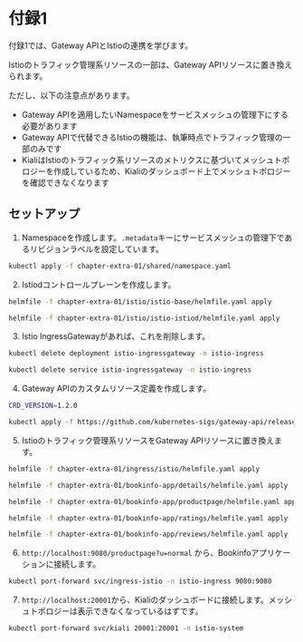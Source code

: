 # 付録1

付録1では、Gateway APIとIstioの連携を学びます。

Istioのトラフィック管理系リソースの一部は、Gateway APIリソースに置き換えられます。

ただし、以下の注意点があります。

- Gateway APIを適用したいNamespaceをサービスメッシュの管理下にする必要があります
- Gateway APIで代替できるIstioの機能は、執筆時点でトラフィック管理の一部のみです
- KialiはIstioのトラフィック系リソースのメトリクスに基づいてメッシュトポロジーを作成しているため、Kialiのダッシュボード上でメッシュトポロジーを確認できなくなります

## セットアップ

1. Namespaceを作成します。`.metadata`キーにサービスメッシュの管理下であるリビジョンラベルを設定しています。

```bash
kubectl apply -f chapter-extra-01/shared/namespace.yaml
```

2. Istiodコントロールプレーンを作成します。

```bash
helmfile -f chapter-extra-01/istio/istio-base/helmfile.yaml apply

helmfile -f chapter-extra-01/istio/istio-istiod/helmfile.yaml apply
```

3. Istio IngressGatewayがあれば、これを削除します。

```bash
kubectl delete deployment istio-ingressgateway -n istio-ingress

kubectl delete service istio-ingressgateway -n istio-ingress
```

4. Gateway APIのカスタムリソース定義を作成します。

```bash
CRD_VERSION=1.2.0

kubectl apply -f https://github.com/kubernetes-sigs/gateway-api/releases/download/v${CRD_VERSION}/standard-install.yaml
```

5. Istioのトラフィック管理系リソースをGateway APIリソースに置き換えます。

```bash
helmfile -f chapter-extra-01/ingress/istio/helmfile.yaml apply

helmfile -f chapter-extra-01/bookinfo-app/details/helmfile.yaml apply

helmfile -f chapter-extra-01/bookinfo-app/productpage/helmfile.yaml apply

helmfile -f chapter-extra-01/bookinfo-app/ratings/helmfile.yaml apply

helmfile -f chapter-extra-01/bookinfo-app/reviews/helmfile.yaml apply
```

6. `http://localhost:9080/productpage?u=normal` から、Bookinfoアプリケーションに接続します。

```bash
kubectl port-forward svc/ingress-istio -n istio-ingress 9080:9080
```

7. `http://localhost:20001`から、Kialiのダッシュボードに接続します。メッシュトポロジーは表示できなくなっているはずです。

```bash
kubectl port-forward svc/kiali 20001:20001 -n istio-system
```
